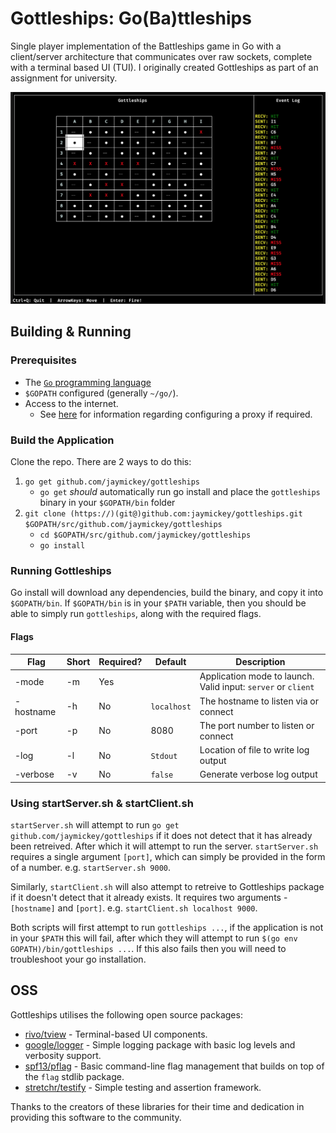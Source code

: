 # Gottleships: Go(Ba)ttleships

Single player implementation of the Battleships game in Go with a client/server architecture that communicates over raw sockets, complete with a terminal based UI (TUI). I originally created Gottleships as part of an assignment for university.

![Gottleships in Action](static/gottleships.png)

## Building & Running

### Prerequisites

- The [`Go` programming language](https://golang.org/dl/)
- `$GOPATH` configured (generally `~/go/`).
- Access to the internet.
  - See [here](https://github.com/golang/go/wiki/GoGetProxyConfig) for information regarding configuring a proxy if required.

### Build the Application

Clone the repo. There are 2 ways to do this:

1. `go get github.com/jaymickey/gottleships`
    - `go get` *should* automatically run go install and place the `gottleships` binary in your `$GOPATH/bin` folder
2. `git clone (https://)(git@)github.com:jaymickey/gottleships.git $GOPATH/src/github.com/jaymickey/gottleships`
    - `cd $GOPATH/src/github.com/jaymickey/gottleships`
    - `go install`

### Running Gottleships

Go install will download any dependencies, build the binary, and copy it into `$GOPATH/bin`. If `$GOPATH/bin` is in your `$PATH` variable, then you should be able to simply run `gottleships`, along with the required flags.

#### Flags

| Flag      | Short | Required? | Default     | Description                                                   |
|-----------|-------|-----------|-------------|---------------------------------------------------------------|
| -mode     | -m    | Yes       |             | Application mode to launch. Valid input: `server` or `client` |
| -hostname | -h    | No        | `localhost` | The hostname to listen via or connect                         |
| -port     | -p    | No        | 8080        | The port number to listen or connect                          |
| -log      | -l    | No        | `Stdout`    | Location of file to write log output                          |
| -verbose  | -v    | No        | `false`     | Generate verbose log output                                   |

### Using startServer.sh & startClient.sh

`startServer.sh` will attempt to run `go get github.com/jaymickey/gottleships` if it does not detect that it has already been retreived. After which it will attempt to run the server. `startServer.sh` requires a single argument `[port]`, which can simply be provided in the form of a number. e.g. `startServer.sh 9000`.

Similarly, `startClient.sh` will also attempt to retreive to Gottleships package if it doesn't detect that it already exists. It requires two arguments - `[hostname]` and `[port]`. e.g. `startClient.sh localhost 9000`.

Both scripts will first attempt to run `gottleships ...`, if the application is not in your `$PATH` this will fail, after which they will attempt to run `$(go env GOPATH)/bin/gottleships ...`. If this also fails then you will need to troubleshoot your go installation.

## OSS

Gottleships utilises the following open source packages:

- [rivo/tview](https://github.com/rivo/tview) - Terminal-based UI components.
- [google/logger](https://github.com/google/logger) - Simple logging package with basic log levels and verbosity support.
- [spf13/pflag](https://github.com/spf13/pflag) - Basic command-line flag management that builds on top of the `flag` stdlib package.
- [stretchr/testify](https://github.com/stretchr/testify) - Simple testing and assertion framework.

Thanks to the creators of these libraries for their time and dedication in providing this software to the community.

